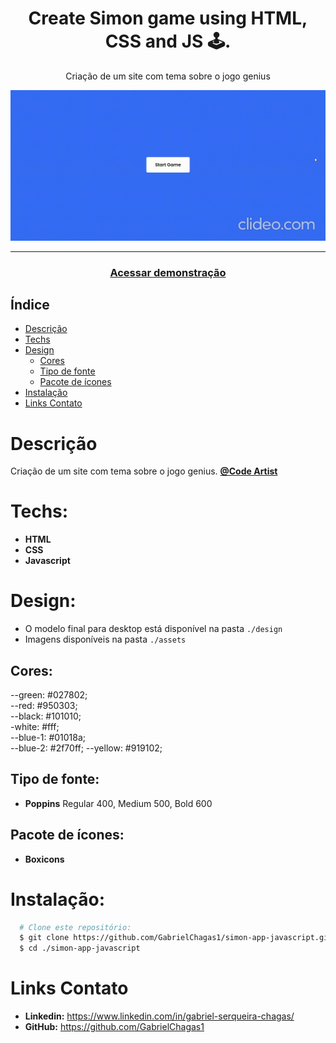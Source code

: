 <div align="center">
    <h1 align="center">Create Simon game using HTML, CSS and JS 🕹.</h1>
    <p>Criação de um site com tema sobre o jogo genius</p>
    <img src="./design/preview.gif" alt="Logo" width="800">
</div>

---

<h3 align="center">
  <a href="https://simon-app-javascript.vercel.app/">Acessar demonstração</a>
</h3>

## Índice

- [Descrição](#descrição)
- [Techs](#techs)
- [Design](#design)
  - [Cores](#cores)
  - [Tipo de fonte](#tipo-de-fonte)
  - [Pacote de ícones](#pacote-de-ícones)
- [Instalação](#instalação)
- [Links Contato](#links-contato)

# Descrição

Criação de um site com tema sobre o jogo genius. [**@Code Artist**](https://www.youtube.com/c/CodingArtist)

# Techs:

- **HTML**
- **CSS**
- **Javascript**

# Design:

- O modelo final para desktop está disponível na pasta `./design`
- Imagens disponíveis na pasta `./assets`<br>

## Cores:

--green: #027802;<br>
--red: #950303;<br>
--black: #101010;<br>
-white: #fff;<br>
--blue-1: #01018a;<br>
--blue-2: #2f70ff;
--yellow: #919102;<br>  

## Tipo de fonte:

- **Poppins** Regular 400, Medium 500, Bold 600

## Pacote de ícones:

- **Boxicons**

# Instalação:

```bash
  # Clone este repositório:
  $ git clone https://github.com/GabrielChagas1/simon-app-javascript.git
  $ cd ./simon-app-javascript
```

# Links Contato

- **Linkedin:** https://www.linkedin.com/in/gabriel-serqueira-chagas/<br>
- **GitHub:** https://github.com/GabrielChagas1<br>